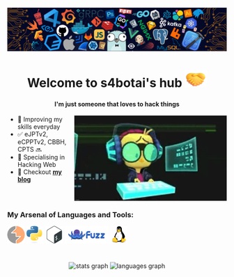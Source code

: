 [![MasterHead](assets/banner.png)]()

###

<h1 align="center"> Welcome to s4botai's hub
<img src="assets/handShake.png" width="50" height="40">
</h1>

###

<h4 align="center"> I'm just someone that loves to hack things</h4>

<img align="right" alt="Coder" width="350" src="assets/coder.gif">


- 🌱 Improving my skills everyday
- ✅ eJPTv2, eCPPTv2, CBBH, CPTS 🔜
- 🧠 Specialising in Hacking Web
- 💬 Checkout [**my blog**](https://s4botai.github.io)
  
###

<br>

<h3 align="left">My Arsenal of Languages and Tools:</h3>
<div align="left"> 
  <img src="assets/burpsuite.svg" alt="python" width="40" height="40"/>
  <img src="assets/python.svg" alt="python" width="40" height="40"/>
  <img src="assets/bash.svg" alt="python" width="40" height="40"/>
  <img src="assets/wfuzz.svg" alt="python" width="100" height="40"/>
  <img src="assets/linux.svg" alt="python" width="40" height="40"/>
</div>

<br>

###

<div align="center">
  <img src="https://github-readme-stats.vercel.app/api?username=s4botai&hide_title=false&hide_rank=false&show_icons=true&include_all_commits=true&count_private=true&disable_animations=false&theme=dracula&locale=en&hide_border=false" height="150" alt="stats graph"  />
  <img src="https://github-readme-stats.vercel.app/api/top-langs?username=s4botai&locale=en&hide_title=false&layout=compact&card_width=320&langs_count=5&theme=dracula&hide_border=false" height="150" alt="languages graph"  />
</div>

